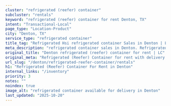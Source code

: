 ```yaml
---
cluster: "refrigerated (reefer) container"
subcluster: "rentals"
keyword: "refrigerated (reefer) container for rent Denton, TX"
intent: "Transactional-Local"
page_type: "Location-Product"
city: "Denton, TX"
service_type: "refrigerated container"
title_tag: "Refrigerated Hsi refrigerated container Sales in Denton | LC Container"
meta_description: "refrigerated container sales in Denton. Refrigerated containers with climate control. Fast delivery, competitive pricing. Serving refrigerated reefer container area. Quote ID: HJG. Call (214) 524-4168 for your free quote today."
original_title: "Denton refrigerated (reefer) container for rent | LC"
original_meta: "Refrigerated (Reefer) Container for rent with delivery in Denton, TX. LC Container — local Since 2003. Get pricing today."
url_slug: "/denton/refrigerated-reefer-container/rentals"
h1: "Refrigerated (Reefer) Container For Rent in Denton"
internal_links: "/inventory"
priority: 3
notes: ""
noindex: true
image_alt: "refrigerated container available for delivery in Denton"
last_updated: "2025-10-20"
---
```


<!-- TODO: Add unique city/inventory copy, images, and internal links here. -->
